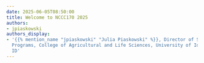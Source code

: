 ```yaml
---
date: 2025-06-05T08:50:00
title: Welcome to NCCC170 2025
authors:
- jpiaskowski
authors_display:
- '{{% mention_name "jpiaskowski" "Julia Piaskowski" %}}, Director of Statistical
  Programs, College of Agricultural and Life Sciences, University of Idaho, Moscow,
  ID'
---
```

